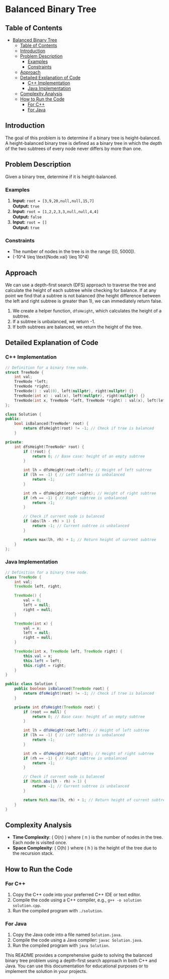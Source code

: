 # Balanced Binary Tree

## Table of Contents

- [Balanced Binary Tree](#balanced-binary-tree)
  - [Table of Contents](#table-of-contents)
  - [Introduction](#introduction)
  - [Problem Description](#problem-description)
    - [Examples](#examples)
    - [Constraints](#constraints)
  - [Approach](#approach)
  - [Detailed Explanation of Code](#detailed-explanation-of-code)
    - [C++ Implementation](#c-implementation)
    - [Java Implementation](#java-implementation)
  - [Complexity Analysis](#complexity-analysis)
  - [How to Run the Code](#how-to-run-the-code)
    - [For C++](#for-c)
    - [For Java](#for-java)

## Introduction

The goal of this problem is to determine if a binary tree is height-balanced. A height-balanced binary tree is defined as a binary tree in which the depth of the two subtrees of every node never differs by more than one.

## Problem Description

Given a binary tree, determine if it is height-balanced.

### Examples

1. **Input:** `root = [3,9,20,null,null,15,7]`  
   **Output:** `true`
2. **Input:** `root = [1,2,2,3,3,null,null,4,4]`  
   **Output:** `false`
3. **Input:** `root = []`  
   **Output:** `true`

### Constraints

- The number of nodes in the tree is in the range \([0, 5000]\).
- \(-10^4 \leq \text{Node.val} \leq 10^4\)

## Approach

We can use a depth-first search (DFS) approach to traverse the tree and calculate the height of each subtree while checking for balance. If at any point we find that a subtree is not balanced (the height difference between the left and right subtree is greater than 1), we can immediately return false.

1. We create a helper function, `dfsHeight`, which calculates the height of a subtree.
2. If a subtree is unbalanced, we return -1.
3. If both subtrees are balanced, we return the height of the tree.

## Detailed Explanation of Code

### C++ Implementation

```cpp
// Definition for a binary tree node.
struct TreeNode {
    int val;
    TreeNode *left;
    TreeNode *right;
    TreeNode() : val(0), left(nullptr), right(nullptr) {}
    TreeNode(int x) : val(x), left(nullptr), right(nullptr) {}
    TreeNode(int x, TreeNode *left, TreeNode *right) : val(x), left(left), right(right) {}
};

class Solution {
public:
    bool isBalanced(TreeNode* root) {
        return dfsHeight(root) != -1; // Check if tree is balanced
    }

private:
    int dfsHeight(TreeNode* root) {
        if (!root) {
            return 0; // Base case: height of an empty subtree
        }

        int lh = dfsHeight(root->left); // Height of left subtree
        if (lh == -1) { // Left subtree is unbalanced
            return -1;
        }

        int rh = dfsHeight(root->right); // Height of right subtree
        if (rh == -1) { // Right subtree is unbalanced
            return -1;
        }

        // Check if current node is balanced
        if (abs(lh - rh) > 1) {
            return -1; // Current subtree is unbalanced
        }

        return max(lh, rh) + 1; // Return height of current subtree
    }
};
```

### Java Implementation

```java
// Definition for a binary tree node.
class TreeNode {
    int val;
    TreeNode left, right;

    TreeNode() {
        val = 0;
        left = null;
        right = null;
    }

    TreeNode(int x) {
        val = x;
        left = null;
        right = null;
    }

    TreeNode(int x, TreeNode left, TreeNode right) {
        this.val = x;
        this.left = left;
        this.right = right;
    }
}

public class Solution {
    public boolean isBalanced(TreeNode root) {
        return dfsHeight(root) != -1; // Check if tree is balanced
    }

    private int dfsHeight(TreeNode root) {
        if (root == null) {
            return 0; // Base case: height of an empty subtree
        }

        int lh = dfsHeight(root.left); // Height of left subtree
        if (lh == -1) { // Left subtree is unbalanced
            return -1;
        }

        int rh = dfsHeight(root.right); // Height of right subtree
        if (rh == -1) { // Right subtree is unbalanced
            return -1;
        }

        // Check if current node is balanced
        if (Math.abs(lh - rh) > 1) {
            return -1; // Current subtree is unbalanced
        }

        return Math.max(lh, rh) + 1; // Return height of current subtree
    }
}
```

## Complexity Analysis

- **Time Complexity**: \( O(n) \) where \( n \) is the number of nodes in the tree. Each node is visited once.
- **Space Complexity**: \( O(h) \) where \( h \) is the height of the tree due to the recursion stack.

## How to Run the Code

### For C++

1. Copy the C++ code into your preferred C++ IDE or text editor.
2. Compile the code using a C++ compiler, e.g., `g++ -o solution solution.cpp`.
3. Run the compiled program with `./solution`.

### For Java

1. Copy the Java code into a file named `Solution.java`.
2. Compile the code using a Java compiler: `javac Solution.java`.
3. Run the compiled program with `java Solution`.

This README provides a comprehensive guide to solving the balanced binary tree problem using a depth-first search approach in both C++ and Java. You can use this documentation for educational purposes or to implement the solution in your projects.
